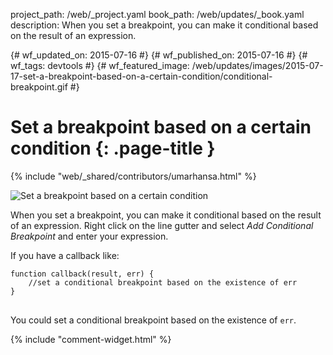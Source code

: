 project_path: /web/_project.yaml
book_path: /web/updates/_book.yaml
description: When you set a breakpoint, you can make it conditional based on the result of an expression.

{# wf_updated_on: 2015-07-16 #}
{# wf_published_on: 2015-07-16 #}
{# wf_tags: devtools #}
{# wf_featured_image: /web/updates/images/2015-07-17-set-a-breakpoint-based-on-a-certain-condition/conditional-breakpoint.gif #}

# Set a breakpoint based on a certain condition {: .page-title }

{% include "web/_shared/contributors/umarhansa.html" %}


<img src="/web/updates/images/2015-07-17-set-a-breakpoint-based-on-a-certain-condition/conditional-breakpoint.gif" alt="Set a breakpoint based on a certain condition">

When you set a breakpoint, you can make it conditional based on the result of an expression. Right click on the line gutter and select <em>Add Conditional Breakpoint</em> and enter your expression.


If you have a callback like:

<pre>
<code>function callback(result, err) {
    //set a conditional breakpoint based on the existence of err
}
</code>
</pre>

You could set a conditional breakpoint based on the existence of <code>err</code>.




		


{% include "comment-widget.html" %}
